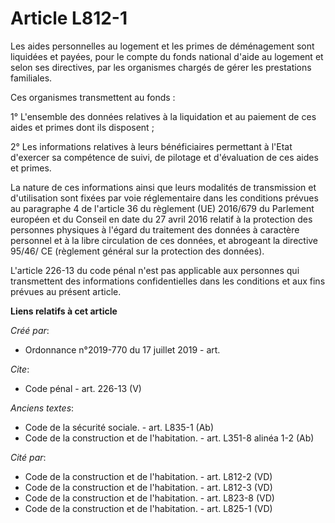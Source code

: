 # Article L812-1

Les aides personnelles au logement et les primes de déménagement sont liquidées et payées, pour le compte du fonds national
d'aide au logement et selon ses directives, par les organismes chargés de gérer les prestations familiales. 

Ces organismes transmettent au fonds : 

1° L'ensemble des données relatives à la liquidation et au paiement de ces aides et primes dont ils disposent ; 

2° Les informations relatives à leurs bénéficiaires permettant à l'Etat d'exercer sa compétence de suivi, de pilotage et
d'évaluation de ces aides et primes. 

La nature de ces informations ainsi que leurs modalités de transmission et d'utilisation sont fixées par voie réglementaire
dans les conditions prévues au paragraphe 4 de l'article 36 du règlement (UE) 2016/679 du Parlement européen et du Conseil en
date du 27 avril 2016 relatif à la protection des personnes physiques à l'égard du traitement des données à caractère
personnel et à la libre circulation de ces données, et abrogeant la directive 95/46/ CE (règlement général sur la protection
des données). 

L'article 226-13 du code pénal n'est pas applicable aux personnes qui transmettent des informations confidentielles dans les
conditions et aux fins prévues au présent article.

**Liens relatifs à cet article**

_Créé par_:

  - Ordonnance n°2019-770 du 17 juillet 2019 - art.

_Cite_:

  - Code pénal - art. 226-13 (V)

_Anciens textes_:

  - Code de la sécurité sociale. - art. L835-1 (Ab)
  - Code de la construction et de l'habitation. - art. L351-8 alinéa 1-2 (Ab)

_Cité par_:

  - Code de la construction et de l'habitation. - art. L812-2 (VD)
  - Code de la construction et de l'habitation. - art. L812-3 (VD)
  - Code de la construction et de l'habitation. - art. L823-8 (VD)
  - Code de la construction et de l'habitation. - art. L825-1 (VD)
